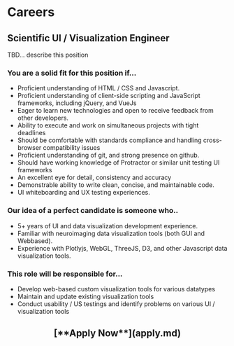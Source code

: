 <style> #disqus_thread, #__comments { display: none } </style>

# Careers

## Scientific UI / Visualization Engineer

TBD... describe this position

### You are a solid fit for this position if...

* Proficient understanding of HTML / CSS and Javascript.
* Proficient understanding of client-side scripting and JavaScript frameworks, including jQuery, and VueJs
* Eager to learn new technologies and open to receive feedback from other developers.
* Ability to execute and work on simultaneous projects with tight deadlines
* Should be comfortable with standards compliance and handling cross-browser compatibility issues
* Proficient understanding of git, and strong presence on github.
* Should have working knowledge of Protractor or similar unit testing UI frameworks
* An excellent eye for detail, consistency and accuracy
* Demonstrable ability to write clean, concise, and maintainable code.
* UI whiteboarding and UX testing experiences.

### Our idea of a perfect candidate is someone who..

* 5+ years of UI and data visualization development experience.
* Familiar with neuroimaging data visualization tools (both GUI and Webbased).
* Experience with Plotlyjs, WebGL, ThreeJS, D3, and other Javascript data visualization tools. 

### This role will be responsible for...

* Develop web-based custom visualization tools for various datatypes
* Maintain and update existing visualization tools
* Conduct usability / US testings and identify problems on various UI / visualization tools

<center><h2>[**Apply Now**](apply.md)</h2></center>
